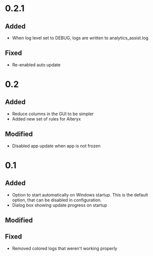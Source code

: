 # 0.2.1
## Added
- When log level set to DEBUG, logs are written to analytics_assist.log
## Fixed
- Re-enabled auto update

# 0.2
## Added
- Reduce columns in the GUI to be simpler
- Added new set of rules for Alteryx
## Modified
- Disabled app update when app is not frozen

# 0.1
## Added
- Option to start automatically on Windows startup. This is the default option, that can be disabled in configuration.
- Dialog box showing update progress on startup
## Modified
## Fixed
- Removed colored logs that weren't working properly

